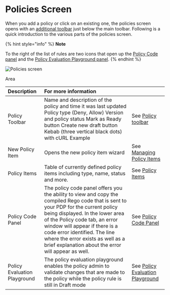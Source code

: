 # Policies Screen

When you add a policy or click on an existing one, the policies screen opens with an [additional toolbar](policy-toolbar.md) just below the main toolbar. Following is a quick introduction to the various parts of the policies screen.

{% hint style="info" %}
**Note**

To the right of the list of rules are two icons that open up the [Policy Code panel](policy-code-panel.md) and the [Policy Evaluation Playground panel](policy-evaluation-playground.md).
{% endhint %}



![Policies screen](https://files.readme.io/0aee74f-mainpolicy.PNG)

Area

| Description | For more information |  |
| :--- | :--- | :--- |
| Policy Toolbar | Name and description of the policy and time it was last updated Policy type \(Deny, Allow\) Version and policy status Mark as Ready button Create new draft button Kebab \(three vertical black dots\) with cURL Example | See [Policy toolbar](policy-toolbar.md) |
| New Policy Item | Opens the new policy item wizard | See [Managing Policy Items](../policy-items/managing-policy-items.md) |
| Policy Items | Table of currently defined policy items including type, name, status and more. | See [Policy Items](../policy-items/) |
| Policy Code Panel | The policy code panel offers you the ability to view and copy the compiled Rego code that is sent to your PDP for the current policy being displayed.  In the lower area of the Policy code tab, an error window will appear if there is a code error identified. The line where the error exists as well as a brief explanation about the error will appear as well. | See [Policy Code Panel](policy-code-panel.md) |
| Policy Evaluation Playground | The policy evaluation playground enables the policy admin to validate changes that are made to the policy while the policy rule is still in Draft mode | See [Policy Evaluation Playground](policy-evaluation-playground.md) |

